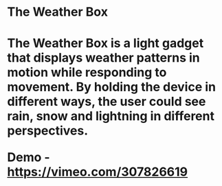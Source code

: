 <h1>The Weather Box<h1>

The Weather Box is a light gadget that displays weather patterns in motion while responding to movement. By holding the device in different ways, the user could see rain, snow and lightning in different perspectives.

Demo - https://vimeo.com/307826619
